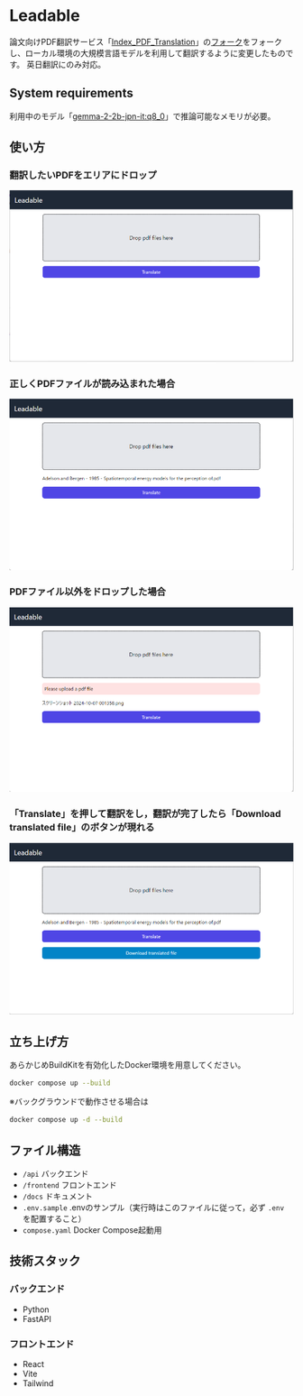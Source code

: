 # Leadable

論文向けPDF翻訳サービス「[Index_PDF_Translation](https://github.com/Mega-Gorilla/Index_PDF_Translation)」の[フォーク](https://github.com/chitsii/Index_PDF_Translation)をフォークし、ローカル環境の大規模言語モデルを利用して翻訳するように変更したものです。
英日翻訳にのみ対応。

## System requirements

利用中のモデル「[gemma-2-2b-jpn-it:q8_0](https://ollama.com/lucas2024/gemma-2-2b-jpn-it:q8_0)」で推論可能なメモリが必要。  

## 使い方

### 翻訳したいPDFをエリアにドロップ

![first look](docs/images/firstlook.png)

### 正しくPDFファイルが読み込まれた場合

![upload](docs/images/upload.png)

### PDFファイル以外をドロップした場合

![error](docs/images/error.png)

### 「Translate」を押して翻訳をし，翻訳が完了したら「Download translated file」のボタンが現れる

![translate](docs/images/translate.png)

## 立ち上げ方

あらかじめBuildKitを有効化したDocker環境を用意してください。  

```sh
docker compose up --build
```

※バックグラウンドで動作させる場合は

```sh
docker compose up -d --build
```

## ファイル構造

* `/api` バックエンド
* `/frontend` フロントエンド
* `/docs` ドキュメント
* `.env.sample` .envのサンプル（実行時はこのファイルに従って，必ず `.env` を配置すること）
* `compose.yaml` Docker Compose起動用

## 技術スタック

### バックエンド

* Python
* FastAPI

### フロントエンド

* React
* Vite
* Tailwind
